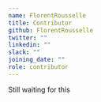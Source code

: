 ```yaml
---
name: FlorentRousselle
title: Contributor
github: FlorentRousselle
twitter: ""
linkedin: ""
slack: ""
joining_date: ""
role: contributor
---
```


Still waiting for this
